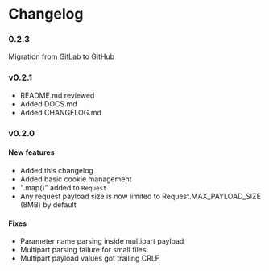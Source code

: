 # Changelog
### 0.2.3
Migration from GitLab to GitHub

### v0.2.1
- README.md reviewed
- Added DOCS.md
- Added CHANGELOG.md

### v0.2.0
#### New features
- Added this changelog
- Added basic cookie management
- ".map()" added to `Request`
- Any request payload size is now limited to Request.MAX_PAYLOAD_SIZE (8MB) by default

#### Fixes
- Parameter name parsing inside multipart payload
- Multipart parsing failure for small files
- Multipart payload values got trailing CRLF